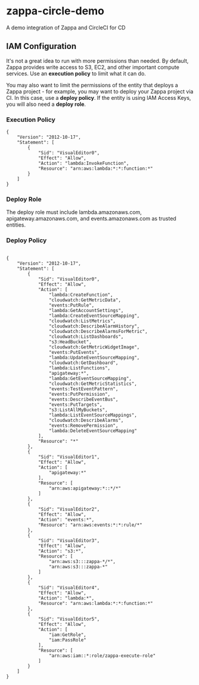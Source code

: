 # zappa-circle-demo
A demo integration of Zappa and CircleCI for CD

## IAM Configuration

It's not a great idea to run with more permissions than needed. By default, Zappa provides write access to S3, EC2, and other important compute services. Use an **execution policy** to limit what it can do.

You may also want to limit the permissions of the entity that deploys a Zappa project - for example, you may want to deploy your Zappa project via CI. In this case, use a **deploy policy**. If the entity is using IAM Access Keys, you will also need a **deploy role**.

### Execution Policy

```
{
    "Version": "2012-10-17",
    "Statement": [
        {
            "Sid": "VisualEditor0",
            "Effect": "Allow",
            "Action": "lambda:InvokeFunction",
            "Resource": "arn:aws:lambda:*:*:function:*"
        }
    ]
}

```

### Deploy Role

The deploy role must include lambda.amazonaws.com, apigateway.amazonaws.com, and events.amazonaws.com as trusted entities.

### Deploy Policy

```

{
    "Version": "2012-10-17",
    "Statement": [
        {
            "Sid": "VisualEditor0",
            "Effect": "Allow",
            "Action": [
                "lambda:CreateFunction",
                "cloudwatch:GetMetricData",
                "events:PutRule",
                "lambda:GetAccountSettings",
                "lambda:CreateEventSourceMapping",
                "cloudwatch:ListMetrics",
                "cloudwatch:DescribeAlarmHistory",
                "cloudwatch:DescribeAlarmsForMetric",
                "cloudwatch:ListDashboards",
                "s3:HeadBucket",
                "cloudwatch:GetMetricWidgetImage",
                "events:PutEvents",
                "lambda:UpdateEventSourceMapping",
                "cloudwatch:GetDashboard",
                "lambda:ListFunctions",
                "apigateway:*",
                "lambda:GetEventSourceMapping",
                "cloudwatch:GetMetricStatistics",
                "events:TestEventPattern",
                "events:PutPermission",
                "events:DescribeEventBus",
                "events:PutTargets",
                "s3:ListAllMyBuckets",
                "lambda:ListEventSourceMappings",
                "cloudwatch:DescribeAlarms",
                "events:RemovePermission",
                "lambda:DeleteEventSourceMapping"
            ],
            "Resource": "*"
        },
        {
            "Sid": "VisualEditor1",
            "Effect": "Allow",
            "Action": [
                "apigateway:*"
            ],
            "Resource": [
                "arn:aws:apigateway:*::*/*"
            ]
        },
        {
            "Sid": "VisualEditor2",
            "Effect": "Allow",
            "Action": "events:*",
            "Resource": "arn:aws:events:*:*:rule/*"
        },
        {
            "Sid": "VisualEditor3",
            "Effect": "Allow",
            "Action": "s3:*",
            "Resource": [
                "arn:aws:s3:::zappa-*/*",
                "arn:aws:s3:::zappa-*"
            ]
        },
        {
            "Sid": "VisualEditor4",
            "Effect": "Allow",
            "Action": "lambda:*",
            "Resource": "arn:aws:lambda:*:*:function:*"
        },
        {
            "Sid": "VisualEditor5",
            "Effect": "Allow",
            "Action": [
                "iam:GetRole",
                "iam:PassRole"
            ],
            "Resource": [
                "arn:aws:iam::*:role/zappa-execute-role"
            ]
        }
    ]
}

```


